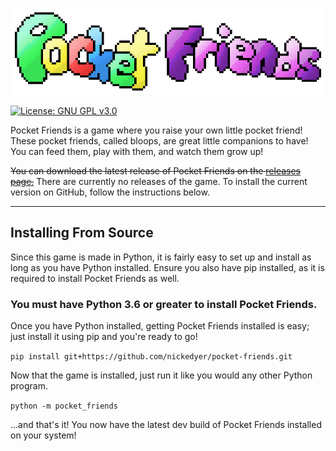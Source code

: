 
![Pocket Friends](https://github.com/nickedyer/pocket-friends/blob/master/pocket_friends/game_files/resources/images/promotional.png?raw=true)

[![License: GNU GPL v3.0](https://img.shields.io/badge/license-GNU%20GPL%20v3.0-blue)](LICENSE)

Pocket Friends is a game where you raise your own little pocket friend! These pocket friends, called bloops, are great little companions to have! You can feed them, play with them, and watch them grow up!

~~You can download the latest release of Pocket Friends on the [releases page.](https://github.com/nickedyer/pocket-friends/releases)~~
There are currently no releases of the game. To install the current version on GitHub, follow the instructions below.

---

## Installing From Source

Since this game is made in Python, it is fairly easy to set up and install as long as you have Python installed.
Ensure you also have pip installed, as it is required to install Pocket Friends as well.

### You must have Python 3.6 or greater to install Pocket Friends.

Once you have Python installed, getting Pocket Friends installed is easy; just install it using pip and you're ready to go!

`pip install git+https://github.com/nickedyer/pocket-friends.git`

Now that the game is installed, just run it like you would any other Python program.

`python -m pocket_friends`

...and that's it! You now have the latest dev build of Pocket Friends installed on your system!
